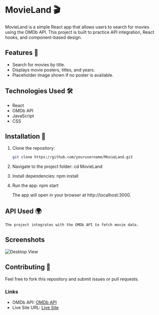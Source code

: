 # MovieLand 🎬

MovieLand is a simple React app that allows users to search for movies using the OMDb API. This project is built to practice API integration, React hooks, and component-based design.

## Features 🚀
- Search for movies by title.
- Displays movie posters, titles, and years.
- Placeholder image shown if no poster is available.

## Technologies Used 🛠️
- React
- OMDb API
- JavaScript
- CSS

## Installation 🔧

1. Clone the repository:
   ```bash
   git clone https://github.com/yourusername/MovieLand.git

2. Navigate to the project folder:
   cd MovieLand

3. Install dependencies:
   npm install

4. Run the app:
    npm start

    The app will open in your browser at http://localhost:3000.

## API Used 🌍
    The project integrates with the OMDb API to fetch movie data.

## Screenshots

![Desktop View](public/screenshot.png)

## Contributing 🤝
Feel free to fork this repository and submit issues or pull requests.

### Links

- OMDb API: [OMDb API](https://omdbapi.com/apikey.aspx)
- Live Site URL: [Live Site](https://ozo-movie-land.vercel.app/)